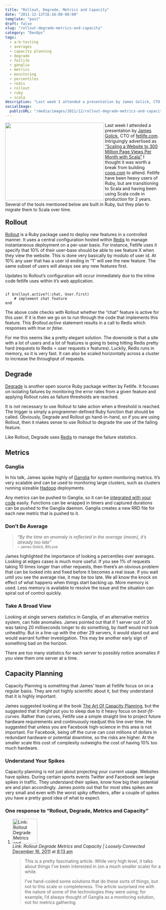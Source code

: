 ```yaml
---
title: "Rollout, Degrade, Metrics and Capacity"
date: "2011-12-13T16:16:00-08:00"
template: "post"
draft: false
slug: "rollout-degrade-metrics-and-capacity"
category: "DevOps"
tags:
  - a-b-testing
  - averages
  - capacity planning
  - degrade
  - fetlife
  - ganglia
  - metrics
  - monitoring
  - percentiles
  - redis
  - rollout
  - ruby
  - scala
description: "Last week I attended a presentation by James Golick, CTO of fetlife.com. Intriguingly advertised as Scaling a Website to 300 Million Page Views Per Month with"
socialImage:
  publicURL: "/media/images/2011/12/rollout-degrade-metrics-and-capacity_sq.jpg"
---
```

<div style="height: 280px"><a href="https://www.flickr.com/photos/yvoictra/3498203833/"><img align="left" height="251" src="https://commondatastorage.googleapis.com/philwhln/blog/media/images/rollout_degrade_metrics_and_capacity/rollout-degrade-metrics-and-capacity.jpg" width="320"/></a> Last week I attended a presentation by <a href="https://jamesgolick.com/">James Golick</a>, CTO of <a href="https://www.fetlife.com">fetlife.com</a>. Intriguingly advertised as <a href="https://www.meetup.com/vancouver-scala/events/38342382/">“Scaling a Website to 300 Million Page Views Per Month with Scala”</a> I thought it was worth a break from building <a href="https://www.cooq.com/">cooq.com</a> to attend. Fetlife have been heavy users of Ruby, but are transitioning to Scala and having been using Scala code in production for 2 years. Several of the tools mentioned below are built in Ruby, but they plan to migrate them to Scala over time.</div>

## Rollout

[Rollout](https://github.com/jamesgolick/rollout) is a Ruby package used to deploy new features in a controlled manner. It uses a central configuration hosted within [Redis](https://redis.io/) to manage instantaneous deployment on a per-user basis. For instance, Fetlife uses it specify that 10% of their user-base should be able to see feature X when they view the website. This is done very basically by modulo of user id. At 10% any user that has a user id ending in “1″ will see the new feature. The same subset of users will always see any new features first.

Updates to Rollout’s configuration will occur immediately due to the inline code fetlife uses within it’s web application.

```

if $rollout.active?(:chat, User.first)
    # implement chat feature
end

```

The above code checks with Rollout whether the “chat” feature is active for this user. If it is then we go on to run through the code that implements this feature. This _$rollout.active_ statement results in a call to Redis which responses with _true_ or _false_.

For me this seems like a pretty elegant solution. The downside is that a site with a lot of users and a lot of features is going to being hitting Redis pretty hard (requests to Redis = user requests x features). Luckily, Redis runs in memory, so it is very fast. It can also be scaled horizontally across a cluster to increase the throughput of requests.

## Degrade

[Degrade](https://github.com/jamesgolick/degrade) is another open source Ruby package written by Fetlife. It focuses on isolating failures by monitoring the error rates from a given feature and applying Rollout rules as failure thresholds are reached.

It is not necessary to use Rollout to take action when a threshold is reached. The trigger is simply a programmer-defined Ruby function that should be called. Obviously, Degrade and Rollout go hand-in-hand, so if you are using Rollout, then it makes sense to use Rollout to degrade the use of the failing feature.

Like Rollout, Degrade uses [Redis](https://redis.io/) to manage the failure statistics.

## Metrics

### Ganglia

In his talk, James spoke highly of [Ganglia](https://ganglia.sourceforge.net/) for system monitoring metrics. It’s very scalable and can be used to monitoring large clusters, such as clusters running sizeable [Hadoop](https://www.cloudera.com/blog/2009/03/hadoop-metrics/) deployments.

Any metrics can be pushed to Ganglia, so it can be [integrated with your code](https://www.igvita.com/2010/01/28/cluster-monitoring-with-ganglia-ruby/) easily. Functions can be wrapped in timers and captured durations can be pushed to the Ganglia daemon. Ganglia creates a new RRD file for each new metric that is pushed to it.

### Don’t Be Average

>  
> _“By the time an anomaly is reflected in the average (mean), it’s already too late”_  
> <small> – James Golick, BitLove</small>
> 

James highlighted the importance of looking a percentiles over averages. Looking at edges cases is much more useful. If you see 1% of requests taking 10 times longer than other requests, then there’s an obvious problem that can be looked into and fixed before it becomes a real issue. If you wait until you see the average rise, it may be too late. We all know the knock on effect of what happens when things start backing up. More memory is used. Less memory is available to resolve the issue and the situation can spiral out of control quickly.

### Take A Broad View

Looking at single servers statistics in Ganglia, of an alternative metrics system, can hide anomalies. James pointed out that if 1 server out of 30 was taking 20 milliseconds longer to do something, by itself would not look unhealthy. But in a line-up with the other 29 servers, it would stand out and would warrant further investigation. This may be another early sign of something bad on the horizon.

There are too many statistics for each server to possibly notice anomalies if you view them one server at a time.

## Capacity Planning

Capacity Planning is something that James’ team at Fetlife focus on on a regular basis. They are not highly scientific about it, but they understand that it is highly important.

James suggested looking at the book [The Art Of Capacity Planning](https://shop.oreilly.com/product/9780596518585.do), but the suggested that it might put you to sleep due to it heavy focus on _best-fit-curves_. Rather than curves, Fetlife use a simple straight line to project future hardware requirements and continuously readjust this line over time. He suggested that unless you are Facebook high-science in this area is not important. For Facebook, being off the curve can cost millions of dollars in redundant hardware or potential downtime, so the risks are higher. At the smaller scale this cost of complexity outweighs the cost of having 10% too much hardware.

### Understand Your Spikes

Capacity planning is not just about projecting your current usage. Websites have spikes. During certain sports events Twitter and Facebook see large spikes in traffic. They understand their spikes, know how big their potential are and plan accordingly. James points out that for most sites spikes are very small and even with the worst spiky offenders, after a couple of spikes you have a pretty good idea of what to expect.

<div id="comments">
  <h3 id="comments-number" class="comments-header">One response to “Rollout, Degrade, Metrics and Capacity”</h3>
  <ol class="comment-list">
    <li id="comment-6614" class="pingback even thread-even depth-1 pingback reader">
      <img alt="Link: Rollout Degrade Metrics and Capacity | Loosely Connected" src="https://0.gravatar.com/avatar/?d=https://www.bigfastblog.com/css/library/media/images/pingback.png&amp;s=80" class="avatar avatar-80 photo avatar-default" height="80" width="80" />
      <div class="comment-meta comment-meta-data">
        <div class="comment-author vcard">
          <cite class="fn" title="https://looselyconnected.wordpress.com/2011/12/16/link-rollout-degrade-metrics-and-capacity/">Link: Rollout Degrade Metrics and Capacity | Loosely Connected</cite>
        </div>
        <!-- .comment-author .vcard -->
        <abbr class="comment-date" title="Friday, December 16th, 2011, 8:13 am">December 16, 2011</abbr> at <abbr class="comment-time" title="Friday, December 16th, 2011, 8:13 am">8:13 am</abbr>
      </div>
      <div class="comment-text">
        <blockquote>
          <p>This is a pretty fascinating article. While very high level, it talks about things I’ve been interested in (on a much smaller scale) for a while.</p>
          <p>I’ve hand-coded some solutions that do these sorts of things, but not to this scale or completeness. The article surprised me with the nature of some of the technologies they were using; for example, I’d always thought of Ganglia as a monitoring solution, not for metrics gathering.</p>
        </blockquote>
      </div>
      <!-- .comment-text -->
    </li>
    <!-- .comment -->
  </ol>
  <!-- .comment-list -->
</div>

